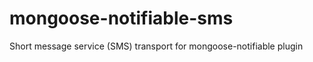 mongoose-notifiable-sms
=======================

Short message service (SMS) transport for mongoose-notifiable plugin
